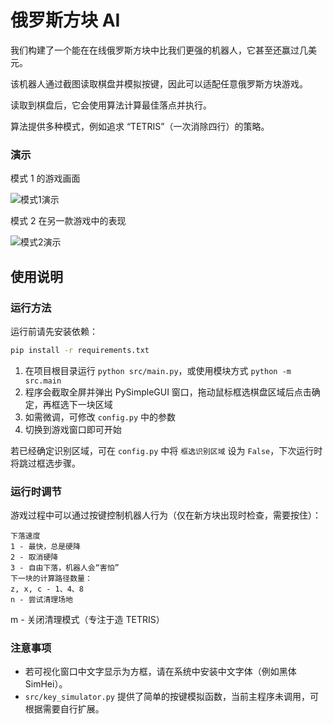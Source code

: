 # 俄罗斯方块 AI

我们构建了一个能在在线俄罗斯方块中比我们更强的机器人，它甚至还赢过几美元。

该机器人通过截图读取棋盘并模拟按键，因此可以适配任意俄罗斯方块游戏。

读取到棋盘后，它会使用算法计算最佳落点并执行。

算法提供多种模式，例如追求 “TETRIS”（一次消除四行）的策略。

### 演示
模式 1 的游戏画面

![模式1演示](https://media.giphy.com/media/kg1Ng8ZXTUQ2efOpUk/giphy.gif)

模式 2 在另一款游戏中的表现

![模式2演示](https://user-images.githubusercontent.com/27450370/147476623-7acc036e-7195-409b-a2ec-d24e489aadf2.gif)

## 使用说明

### 运行方法
运行前请先安装依赖：

```bash
pip install -r requirements.txt
```

1. 在项目根目录运行 `python src/main.py`，或使用模块方式 `python -m src.main`
2. 程序会截取全屏并弹出 PySimpleGUI 窗口，拖动鼠标框选棋盘区域后点击确定，再框选下一块区域
3. 如需微调，可修改 `config.py` 中的参数
4. 切换到游戏窗口即可开始

若已经确定识别区域，可在 `config.py` 中将 `框选识别区域` 设为 `False`，下次运行时将跳过框选步骤。

### 运行时调节
游戏过程中可以通过按键控制机器人行为（仅在新方块出现时检查，需要按住）：

    下落速度
    1 - 最快，总是硬降
    2 - 取消硬降
    3 - 自由下落，机器人会“害怕”
    下一块的计算路径数量：
    z, x, c - 1、4、8
    n - 尝试清理场地
m - 关闭清理模式（专注于造 TETRIS）

### 注意事项

- 若可视化窗口中文字显示为方框，请在系统中安装中文字体（例如黑体 SimHei）。
- `src/key_simulator.py` 提供了简单的按键模拟函数，当前主程序未调用，可根据需要自行扩展。
